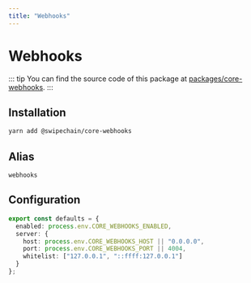```yaml
---
title: "Webhooks"
---
```


# Webhooks

::: tip
You can find the source code of this package at [packages/core-webhooks](https://github.com/Swipechain/swipechain-core/tree/develop/packages/core-webhooks).
:::

## Installation

```bash
yarn add @swipechain/core-webhooks
```

## Alias

`webhooks`

## Configuration

```ts
export const defaults = {
  enabled: process.env.CORE_WEBHOOKS_ENABLED,
  server: {
    host: process.env.CORE_WEBHOOKS_HOST || "0.0.0.0",
    port: process.env.CORE_WEBHOOKS_PORT || 4004,
    whitelist: ["127.0.0.1", "::ffff:127.0.0.1"]
  }
};
```
